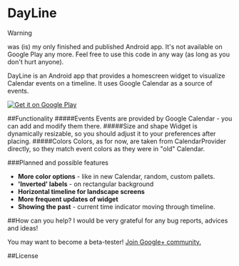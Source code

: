 # DayLine

> [!WARNING]
> was (is) my only finished and published Android app. It's not available on Google Play any more. Feel free to use this code in any way (as long as you don't hurt anyone). 



DayLine is an Android app that provides a homescreen widget to visualize Calendar events on a timeline.
It uses Google Calendar as a source of events.

<a href="https://play.google.com/store/apps/details?id=com.ineptus.dayline">
  <img alt="Get it on Google Play"
       src="https://developer.android.com/images/brand/en_generic_rgb_wo_45.png" />
</a>


##Functionality
#####Events
Events are provided by Google Calendar - you can add and modify them there.
#####Size and shape
Widget is dynamically resizable, so you should adjust it to your preferences after placing.
#####Colors
Colors, as for now, are taken from CalendarProvider directly, so they match event colors as they were in "old" Calendar.

###Planned and possible features

* **More color options** - like in new Calendar, random, custom pallets.
* **'Inverted' labels** - on rectangular background
* **Horizontal timeline for landscape screens**
* **More frequent updates of widget**
* **Showing the past** - current time indicator moving through timeline.

##How can you help?
I would be very grateful for any bug reports, advices and ideas!

You may want to become a beta-tester! [Join Google+ community.](https://plus.google.com/communities/102864537365759669940)

##License
